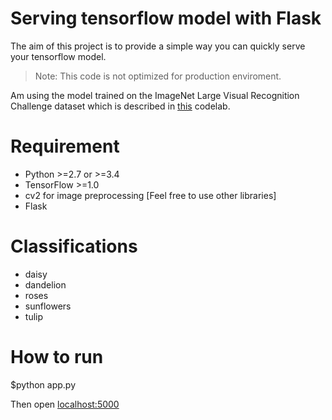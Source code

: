 # Serving tensorflow model with Flask

The aim of this project is to provide a simple way you can quickly serve your tensorflow model.
> Note: This code is not optimized for production enviroment.

Am using the model trained on the ImageNet Large Visual Recognition Challenge dataset which is described in 
[this](https://codelabs.developers.google.com/codelabs/tensorflow-for-poets) codelab.
# Requirement
- Python >=2.7 or >=3.4
- TensorFlow >=1.0
- cv2 for image preprocessing [Feel free to use other libraries]
- Flask

 # Classifications
- daisy
- dandelion
- roses
- sunflowers
- tulip

# How to run
 $python app.py
 
 Then open [localhost:5000](localhost:5000)
 

